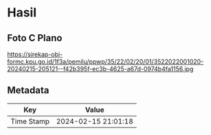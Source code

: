 # Hasil

## Foto C Plano

https://sirekap-obj-formc.kpu.go.id/1f3a/pemilu/ppwp/35/22/02/20/01/3522022001020-20240215-205121--f42b395f-ec3b-4625-a67d-0974b4fa1156.jpg


## Metadata

| Key        | Value               |
| ---------- | ------------------- |
| Time Stamp | 2024-02-15 21:01:18 |



